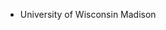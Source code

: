 - University of Wisconsin Madison 

<!---
vsinghuw/vsinghuw is a ✨ special ✨ repository because its `README.md` (this file) appears on your GitHub profile.
You can click the Preview link to take a look at your changes.
--->

